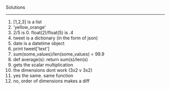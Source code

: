 Solutions

*************************

1. [1,2,3] is a list
2. 'yellow_orange'
3. 2/5 is 0. float(2)/float(5) is .4
4. tweet is a dictionary (in the form of json)
5. date is a datetime object
6. print tweet['text']
7. sum(some_values)/len(some_values) = 99.9
8. def average(s):
	return sum(s)/len(s)
9. gets the scalar multiplication
10. the dimensions dont work (3x2 v 3x2)
11. yes the same. same function
12. no, order of dimensions makes a diff

